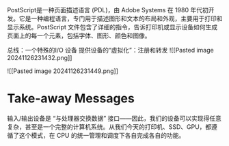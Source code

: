 PostScript是一种页面描述语言 (PDL)，由 Adobe Systems 在 1980 年代初开发。它是一种编程语言，专门用于描述图形和文本的布局和外观，主要用于打印和显示系统。PostScript 文件包含了详细的指令，告诉打印机或显示设备如何生成页面上的每一个元素，包括字体、图形、颜色和图像。

总线：一个特殊的I/O 设备
提供设备的“虚拟化”：注册和转发
![[Pasted image 20241126231432.png]]

![[Pasted image 20241126231449.png]]

# Take-away Messages
输入/输出设备是 “与处理器交换数据” 接口——因此，我们的设备可以实现得任意复杂，甚至是一个完整的计算机系统。从我们今天的打印机、SSD、GPU，都遵循了这个模式，在 CPU 的统一管理和调度下各自完成各自的功能。